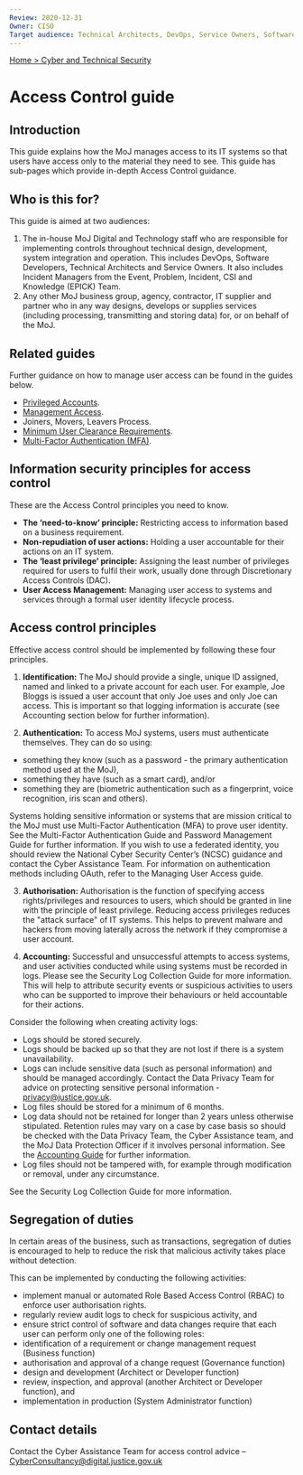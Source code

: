 ```yaml
---
Review: 2020-12-31
Owner: CISO
Target audience: Technical Architects, DevOps, Service Owners, Software Developers
---
```


[Home > Cyber and Technical Security](home-security-policies-guides.md)

# Access Control guide

## Introduction

This guide explains how the MoJ manages access to its IT systems so that users have access only to the material they need to see. This guide has sub-pages which provide in-depth Access Control guidance.

## Who is this for?

This guide is aimed at two audiences:

1.	The in-house MoJ Digital and Technology staff who are responsible for implementing controls throughout technical design, development, system integration and operation. This includes DevOps, Software Developers, Technical Architects and Service Owners. It also includes Incident Managers from the Event, Problem, Incident, CSI and Knowledge (EPICK) Team.
2.	Any other MoJ business group, agency, contractor, IT supplier and partner who in any way designs, develops or supplies services (including processing, transmitting and storing data) for, or on behalf of the MoJ.

## Related guides

Further guidance on how to manage user access can be found in the guides below.

- [Privileged Accounts](privileged-account-management-guide.md).
- [Management Access](managing-user-access-guide.md).
- Joiners, Movers, Leavers Process.
- [Minimum User Clearance Requirements](minimum-user-clearance-requirements-guide.md).
- [Multi-Factor Authentication (MFA)](multi-Factor-authentication-mfa-guide.md).

## Information security principles for access control

These are the Access Control principles you need to know.

- **The ‘need-to-know’ principle:** Restricting access to information based on a business requirement.
- **Non-repudiation of user actions:** Holding a user accountable for their actions on an IT system.
- **The ‘least privilege’ principle:** Assigning the least number of privileges required for users to fulfil their work, usually done through Discretionary Access Controls (DAC).
- **User Access Management:** Managing user access to systems and services through a formal user identity lifecycle process.

## Access control principles

Effective access control should be implemented by following these four principles.
1. **Identification:** The MoJ should provide a single, unique ID assigned, named and linked to a private account for each user. For example, Joe Bloggs is issued a user account that only Joe uses and only Joe can access. This is important so that logging information is accurate (see Accounting section below for further information).

2. **Authentication:** To access MoJ systems, users must authenticate themselves. They can do so using:

- something they know (such as a password - the primary authentication method used at the MoJ),
- something they have (such as a smart card), and/or
- something they are (biometric authentication such as a fingerprint, voice recognition, iris scan and others).

Systems holding sensitive information or systems that are mission critical to the MoJ must use Multi-Factor Authentication (MFA) to prove user identity. See the Multi-Factor Authentication Guide and Password Management Guide for further information. If you wish to use a federated identity, you should review the National Cyber Security Center’s (NCSC) guidance and contact the Cyber Assistance Team. For information on authentication methods including OAuth, refer to the Managing User Access guide.

3. **Authorisation:** Authorisation is the function of specifying access rights/privileges and resources to users, which should be granted in line with the principle of least privilege. Reducing access privileges reduces the "attack surface" of IT systems. This helps to prevent malware and hackers from moving laterally across the network if they compromise a user account.

4. **Accounting:** Successful and unsuccessful attempts to access systems, and user activities conducted while using systems must be recorded in logs. Please see the Security Log Collection Guide for more information. This will help to attribute security events or suspicious activities to users who can be supported to improve their behaviours or held accountable for their actions.

Consider the following when creating activity logs:

- Logs should be stored securely.
- Logs should be backed up so that they are not lost if there is a system unavailability.
- Logs can include sensitive data (such as personal information) and should be managed accordingly. Contact the Data Privacy Team for advice on protecting sensitive personal information - [privacy@justice.gov.uk](mailto:privacy@justice.gov.uk).
- Log files should be stored for a minimum of 6 months.
- Log data should not be retained for longer than 2 years unless otherwise stipulated. Retention rules may vary on a case by case basis so should be checked with the Data Privacy Team, the Cyber Assistance team, and the MoJ Data Protection Officer if it involves personal information. See the [Accounting Guide](../security_decisions/standards/accounting.md) for further information.
- Log files should not be tampered with, for example through modification or removal, under any circumstance.

See the Security Log Collection Guide for more information.

## Segregation of duties

In certain areas of the business, such as transactions, segregation of duties is encouraged to help to reduce the risk that malicious activity takes place without detection.

This can be implemented by conducting the following activities:

- implement manual or automated Role Based Access Control (RBAC) to enforce user authorisation rights.
- regularly review audit logs to check for suspicious activity, and
- ensure strict control of software and data changes require that each user can perform only one of the following roles:
- identification of a requirement or change management request (Business function)
- authorisation and approval of a change request (Governance function)
- design and development (Architect or Developer function)
- review, inspection, and approval (another Architect or Developer function), and
- implementation in production (System Administrator function)

## Contact details

Contact the Cyber Assistance Team for access control advice – [CyberConsultancy@digital.justice.gov.uk](mailto:CyberConsultancy@digital.justice.gov.uk)
